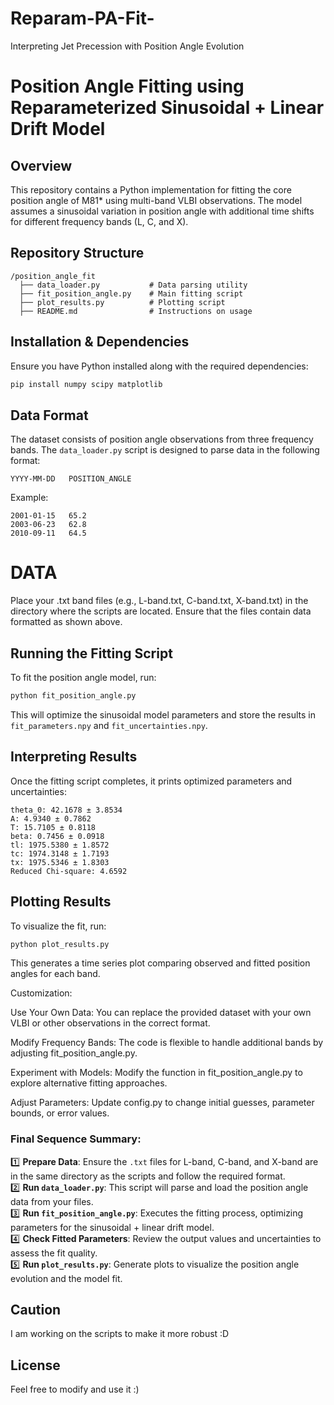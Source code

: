 # Reparam-PA-Fit-
Interpreting Jet Precession with Position Angle Evolution 


# Position Angle Fitting using Reparameterized Sinusoidal + Linear Drift Model

## Overview
This repository contains a Python implementation for fitting the core position angle of M81* using multi-band VLBI observations. The model assumes a sinusoidal variation in position angle with additional time shifts for different frequency bands (L, C, and X).

## Repository Structure
```
/position_angle_fit
  ├── data_loader.py           # Data parsing utility
  ├── fit_position_angle.py    # Main fitting script
  ├── plot_results.py          # Plotting script
  ├── README.md                # Instructions on usage
```

## Installation & Dependencies
Ensure you have Python installed along with the required dependencies:
```bash
pip install numpy scipy matplotlib
```

## Data Format
The dataset consists of position angle observations from three frequency bands. The `data_loader.py` script is designed to parse data in the following format:
```
YYYY-MM-DD   POSITION_ANGLE
```
Example:
```
2001-01-15   65.2
2003-06-23   62.8
2010-09-11   64.5
```
# DATA
 Place your .txt band files (e.g., L-band.txt, C-band.txt, X-band.txt) in the directory where the scripts are located. Ensure that the files contain data formatted as shown above.

## Running the Fitting Script
To fit the position angle model, run:
```bash
python fit_position_angle.py
```
This will optimize the sinusoidal model parameters and store the results in `fit_parameters.npy` and `fit_uncertainties.npy`.

## Interpreting Results
Once the fitting script completes, it prints optimized parameters and uncertainties:
```
theta_0: 42.1678 ± 3.8534
A: 4.9340 ± 0.7862
T: 15.7105 ± 0.8118
beta: 0.7456 ± 0.0918
tl: 1975.5380 ± 1.8572
tc: 1974.3148 ± 1.7193
tx: 1975.5346 ± 1.8303
Reduced Chi-square: 4.6592
```

## Plotting Results
To visualize the fit, run:
```bash
python plot_results.py
```
This generates a time series plot comparing observed and fitted position angles for each band.

Customization:

Use Your Own Data: You can replace the provided dataset with your own VLBI or other observations in the correct format.

Modify Frequency Bands: The code is flexible to handle additional bands by adjusting fit_position_angle.py.

Experiment with Models: Modify the function in fit_position_angle.py to explore alternative fitting approaches.

Adjust Parameters: Update config.py to change initial guesses, parameter bounds, or error values.

### Final Sequence Summary:
1️⃣ **Prepare Data**: Ensure the `.txt` files for L-band, C-band, and X-band are in the same directory as the scripts and follow the required format.  
2️⃣ **Run `data_loader.py`**: This script will parse and load the position angle data from your files.  
3️⃣ **Run `fit_position_angle.py`**: Executes the fitting process, optimizing parameters for the sinusoidal + linear drift model.  
4️⃣ **Check Fitted Parameters**: Review the output values and uncertainties to assess the fit quality.  
5️⃣ **Run `plot_results.py`**: Generate plots to visualize the position angle evolution and the model fit.  


## Caution
I am working on the scripts to make it more robust :D

## License
Feel free to modify and use it :)

